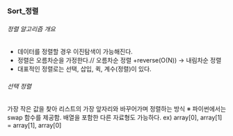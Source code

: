 ### Sort_정렬

###### 정렬 알고리즘 개요
* 데이터를 정렬할 경우 이진탐색이 가능해진다.
* 정렬은 오름차순을 가정한다.// 오름차순 정렬 +reverse(O(N)) -> 내림차순 정렬
* 대표적인 정렬로는 선택, 삽입, 퀵, 계수(정렬)이 있다.


###### 선택 정렬
가장 작은 값을 찾아 리스트의 가장 앞자리와 바꾸어가며 정렬하는 방식
※ 파이썬에서는 swap 함수를 제공함. 배열을 포함한 다른 자료형도 가능하다.
  ex) array[0], array[1] = array[1], array[0]

